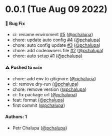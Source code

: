 # 0.0.1 (Tue Aug 09 2022)

#### 🐛 Bug Fix

- ci: rename enviroment [#5](https://github.com/torolocos/eslint-config/pull/5) ([@pchalupa](https://github.com/pchalupa))
- chore: update auto config [#4](https://github.com/torolocos/eslint-config/pull/4) ([@pchalupa](https://github.com/pchalupa))
- chore: auto config update [#3](https://github.com/torolocos/eslint-config/pull/3) ([@pchalupa](https://github.com/pchalupa))
- chore: add codeowners file [#2](https://github.com/torolocos/eslint-config/pull/2) ([@pchalupa](https://github.com/pchalupa))
- chore: auto setup [#1](https://github.com/torolocos/eslint-config/pull/1) ([@pchalupa](https://github.com/pchalupa))

#### ⚠️ Pushed to `main`

- chore: add env to gitignore ([@pchalupa](https://github.com/pchalupa))
- ci: remove dry-run ([@pchalupa](https://github.com/pchalupa))
- chore: remove version ([@pchalupa](https://github.com/pchalupa))
- ci: fix package url ([@pchalupa](https://github.com/pchalupa))
- feat: format ([@pchalupa](https://github.com/pchalupa))
- first commit ([@pchalupa](https://github.com/pchalupa))

#### Authors: 1

- Petr Chalupa ([@pchalupa](https://github.com/pchalupa))
